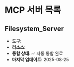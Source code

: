 # MCP 서버 목록


## Filesystem_Server
- **도구**: 
- **리소스**: 
- **통합 상태**: ✅ 자동 통합 완료
- **마지막 업데이트**: 2025-08-25

